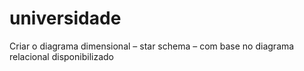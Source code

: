 # universidade
Criar o diagrama dimensional – star schema – com base no diagrama relacional disponibilizado
